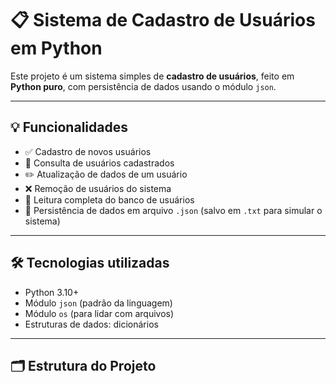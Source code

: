 # 📋 Sistema de Cadastro de Usuários em Python

Este projeto é um sistema simples de **cadastro de usuários**, feito em **Python puro**, com persistência de dados usando o módulo `json`.

---

## 💡 Funcionalidades

- ✅ Cadastro de novos usuários
- 🔎 Consulta de usuários cadastrados
- ✏️ Atualização de dados de um usuário
- ❌ Remoção de usuários do sistema
- 📂 Leitura completa do banco de usuários
- 💾 Persistência de dados em arquivo `.json` (salvo em `.txt` para simular o sistema)

---

## 🛠️ Tecnologias utilizadas

- Python 3.10+
- Módulo `json` (padrão da linguagem)
- Módulo `os` (para lidar com arquivos)
- Estruturas de dados: dicionários

---

## 🗂️ Estrutura do Projeto
